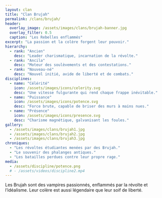```yaml
---
layout: clan
title: "Clan Brujah"
permalink: /clans/brujah/
header:
  overlay_image: /assets/images/clans/brujah-banner.jpg
  overlay_filter: 0.5
  caption: "Les Rebelles enflammés"
excerpt: "La passion et la colère forgent leur pouvoir."
hierarchy:
  - rank: "Ancien"
    desc: "Leader charismatique, incarnation de la révolte."
  - rank: "Ancila"
    desc: "Moteur des soulèvements et des contestations."
  - rank: "Nouveau-né"
    desc: "Nouvel initié, avide de liberté et de combats."
disciplines:
  - name: "Célérité"
    icon: /assets/images/icons/celerity.svg
    desc: "Une vitesse fulgurante qui rend chaque frappe inévitable."
  - name: "Puissance"
    icon: /assets/images/icons/potence.svg
    desc: "Force brute, capable de briser des murs à mains nues."
  - name: "Présence"
    icon: /assets/images/icons/presence.svg
    desc: "Charisme magnétique, galvanisant les foules."
gallery:
  - /assets/images/clans/brujah1.jpg
  - /assets/images/clans/brujah2.jpg
  - /assets/images/clans/brujah3.jpg
chroniques:
  - "Les révoltes étudiantes menées par des Brujah."
  - "Le souvenir des phalanges antiques."
  - "Les batailles perdues contre leur propre rage."
media:
  - /assets/discipline/potence.png
  # - /assets/videos/discipline2.mp4
---
```


Les Brujah sont des vampires passionnés, enflammés par la révolte et l’idéalisme. Leur colère est aussi légendaire que leur soif de liberté.

